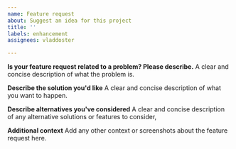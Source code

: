 ```yaml
---
name: Feature request
about: Suggest an idea for this project
title: ''
labels: enhancement
assignees: vladdoster

---
```


**Is your feature request related to a problem? Please describe.**
A clear and concise description of what the problem is. 

**Describe the solution you'd like**
A clear and concise description of what you want to happen.

**Describe alternatives you've considered**
A clear and concise description of any alternative solutions or features to consider,

**Additional context**
Add any other context or screenshots about the feature request here.
